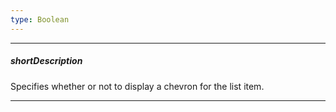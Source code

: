 ```yaml
---
type: Boolean
---
```

---
##### shortDescription
Specifies whether or not to display a chevron for the list item.

---
